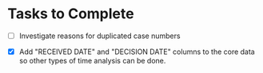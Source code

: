 # Tasks to Complete
- [ ] Investigate reasons for duplicated case numbers
- [x] Add "RECEIVED DATE" and "DECISION DATE" columns to the core data so other types of time analysis can be done.

